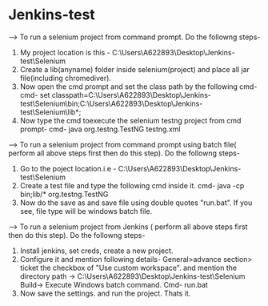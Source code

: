 # Jenkins-test

--> To run a selenium project from command prompt. Do the followng steps-
1. My project location is this - C:\Users\A622893\Desktop\Jenkins-test\Selenium
2. Create a lib(anyname) folder inside selenium(project) and place all jar file(including chromediver).
3. Now open the cmd prompt and set the class path by the following cmd-
   cmd- set classpath=C:\Users\A622893\Desktop\Jenkins-test\Selenium\bin;C:\Users\A622893\Desktop\Jenkins-test\Selenium\lib*;
4. Now type the cmd toexecute the selenium testng project from cmd prompt-
   cmd- java org.testng.TestNG testng.xml
   
--> To run a selenium project from command prompt using batch file( perform all above steps first then do this step). Do the followng steps-
1. Go to the poject location.i.e - C:\Users\A622893\Desktop\Jenkins-test\Selenium
2. Create a test file and type the following cmd inside it.
   cmd- java -cp bin;lib/* org.testng.TestNG
3. Now do the save as and save file using double quotes "run.bat". If you see, file type will be windows batch file.

--> To run a selenium project from Jenkins ( perform all above steps first then do this step). Do the followng steps-
1. Install jenkins, set creds, create a new project.
2. Configure it and mention following details-
   General>advance section> ticket the checkbox of "Use custom workspace". and mention the directory path -> C:\Users\A622893\Desktop\Jenkins-test\Selenium
   Build-> Execute Windows batch command. Cmd- run.bat
3. Now save the settings. and run the project.
   Thats it.